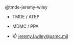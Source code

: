 @tmde-jeremy-wiley

- TMDE / ATEP
- MDMC / PPA

- 📫 jeremy.l.wiley@usmc.mil

<!---
tmde-jeremy-wiley/tmde-jeremy-wiley is a ✨ special ✨ repository because its `README.md` (this file) appears on your GitHub profile.
You can click the Preview link to take a look at your changes.
--->
